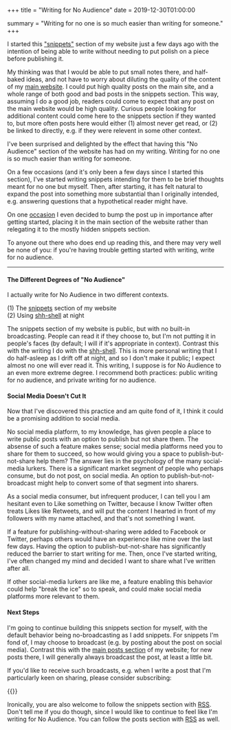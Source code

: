 +++
title = "Writing for No Audience"
date = 2019-12-30T01:00:00

summary = "Writing for no one is so much easier than writing for someone."
+++

I started this ["snippets"](/snippets) section of my website just a few days ago with the intention of being able to write without needing to put polish on a piece before publishing it.

My thinking was that I would be able to put small notes there, and half-baked ideas, and not have to worry about diluting the quality of the content of my [main website](/posts). I could put high quality posts on the main site, and a whole range of both good and bad posts in the snippets section. This way, assuming I do a good job, readers could come to expect that any post on the main website would be high quality. Curious people looking for additional content could come here to the snippets section if they wanted to, but more often posts here would either (1) almost never get read, or (2) be linked to directly, e.g. if they were relevent in some other context.

I've been surprised and delighted by the effect that having this "No Audience" section of the website has had on my writing. Writing for no one is so much easier than writing for someone.

On a few occasions (and it's only been a few days since I started this section), I've started writing snippets intending for them to be brief thoughts meant for no one but myself. Then, after starting, it has felt natural to expand the post into something more substantial than I originally intended, e.g. answering questions that a hypothetical reader might have.

On one [occasion](/post/2019-12-29-track-your-life-in-a-spreadsheet) I even decided to bump the post up in importance after getting started, placing it in the main section of the website rather than relegating it to the mostly hidden snippets section.

To anyone out there who does end up reading this, and there may very well be none of you: if you're having trouble getting started with writing, write for no audience.

----

#### The Different Degrees of "No Audience"

I actually write for No Audience in two different contexts.

(1) The [snippets](/snippets) section of my website\
(2) Using [shh-shell](/projects/shh-shell) at night

The snippets section of my website is public, but with no built-in broadcasting. People can read it if they choose to, but I'm not putting it in people's faces (by default; I will if it's appropriate in context). Contrast this with the writing I do with the [shh-shell](/projects/shh-shell). This is more personal writing that I do half-asleep as I drift off at night, and so I don't make it public; I expect almost no one will ever read it. This writing, I suppose is for No Audience to an even more extreme degree. I recommend both practices: public writing for no audience, and private writing for no audience.


#### Social Media Doesn't Cut It

Now that I've discovered this practice and am quite fond of it, I think it could be a promising addition to social media.

No social media platform, to my knowledge, has given people a place to write public posts with an option to publish but not share them. The absense of such a feature makes sense; social media platforms need you to share for them to succeed, so how would giving you a space to publish-but-not-share help them? The answer lies in the psychology of the many social-media lurkers. There is a significant market segment of people who perhaps consume, but do not post, on social media. An option to publish-but-not-broadcast might help to convert some of that segment into sharers.

As a social media consumer, but infrequent producer, I can tell you I am hesitant even to Like something on Twitter, because I know Twitter often treats Likes like Retweets, and will put the content I hearted in front of my followers with my name attached, and that's not something I want.

If a feature for publishing-without-sharing were added to Facebook or Twitter, perhaps others would have an experience like mine over the last few days. Having the option to publish-but-not-share has significantly reduced the barrier to start writing for me. Then, once I've started writing, I've often changed my mind and decided I want to share what I've written after all.

If other social-media lurkers are like me, a feature enabling this behavior could help "break the ice" so to speak, and could make social media platforms more relevant to them.


#### Next Steps

I'm going to continue building this snippets section for myself, with the default behavior being no-broadcasting as I add snippets. For snippets I'm fond of, I may choose to broadcast (e.g. by posting about the post on social media). Contrast this with the [main posts section](/posts) of my website; for new posts there, I will generally always broadcast the post, at least a little bit.

If you'd like to receive such broadcasts, e.g. when I write a post that I'm particularly keen on sharing, please consider subscribing:

{{<mailchimp>}}

Ironically, you are also welcome to follow the snippets section with [RSS](/snippets/index.xml). Don't tell me if you do though, since I would like to continue to feel like I'm writing for No Audience. You can follow the posts section with [RSS](/posts/index.xml) as well.
